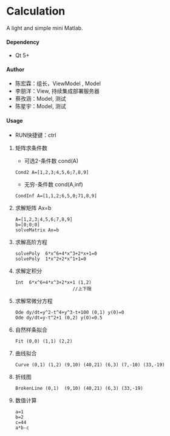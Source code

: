 # Calculation

A light and simple mini Matlab.

#### Dependency

* Qt 5+

#### Author

* 陈宏霖：组长，ViewModel , Model
* 李朋洋：View, 持续集成部署服务器
* 蔡孜涵：Model, 测试
* 陈星宇：Model, 测试

#### Usage

- RUN快捷键：ctrl

1. 矩阵求条件数    

   * 可选2-条件数 cond(A)  

   ~~~ 
   Cond2 A=[1,2,3;4,5,6;7,8,9]
   ~~~

   * 无穷-条件数 cond(A,inf)

   ~~~
   CondInf A=[1,1,2;6,5,0;71,8,9]
   ~~~

2. 求解矩阵 Ax=b  

   ~~~
   A=[1,2,3;4,5,6;7,8,9]
   b=[0;0;0]
   solveMatrix Ax=b
   ~~~

3. 求解高阶方程  

   ~~~
   solvePoly  6*x^6+4*x^3+2*x+1=0
   solvePoly  1*x^2+2*x^1+1=0
   ~~~

4. 求解定积分  

   ~~~
   Int  6*x^6+4*x^3+2*x+1 (1,2)		
                        //上下限
   ~~~

5. 求解常微分方程  

   ```
   Ode dy/dt=y^2-t^4+y^3-t+100 (0,1) y(0)=0
   Ode dy/dt=y-t^2+1 (0,2) y(0)=0.5
   ```

6. 自然样条拟合

   ~~~
   Fit (0,0) (1,1) (2,2)
   ~~~

7. 曲线拟合 

   ~~~
   Curve (0,1) (1,2) (9,10) (40,21) (6,3) (7,-10) (33,-19)
   ~~~

8. 折线图

   ~~~
   BrokenLine (0,1)  (9,10) (40,21) (6,3) (33,-19)
   ~~~

9. 数值计算

   ~~~
   a=1
   b=2
   c=44
   a*b-c
   ~~~

   ​